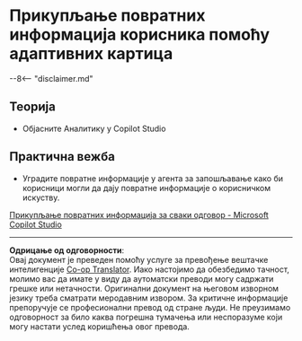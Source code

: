 <!--
CO_OP_TRANSLATOR_METADATA:
{
  "original_hash": "729a62989ca37495e9c42888d3933137",
  "translation_date": "2025-10-20T23:01:11+00:00",
  "source_file": "docs/operative-preview/11-obtain-user-feedback/README.md",
  "language_code": "sr"
}
-->
# Прикупљање повратних информација корисника помоћу адаптивних картица

--8<-- "disclaimer.md"

## Теорија

- Објасните Аналитику у Copilot Studio

## Практична вежба

- Уградите повратне информације у агента за запошљавање како би корисници могли да дају повратне информације о корисничком искуству.

[Прикупљање повратних информација за сваки одговор - Microsoft Copilot Studio](https://learn.microsoft.com/microsoft-copilot-studio/guidance/adaptive-card-add-feedback-for-every-response)

---

**Одрицање од одговорности**:  
Овај документ је преведен помоћу услуге за превођење вештачке интелигенције [Co-op Translator](https://github.com/Azure/co-op-translator). Иако настојимо да обезбедимо тачност, молимо вас да имате у виду да аутоматски преводи могу садржати грешке или нетачности. Оригинални документ на његовом изворном језику треба сматрати меродавним извором. За критичне информације препоручује се професионални превод од стране људи. Не преузимамо одговорност за било каква погрешна тумачења или неспоразуме који могу настати услед коришћења овог превода.